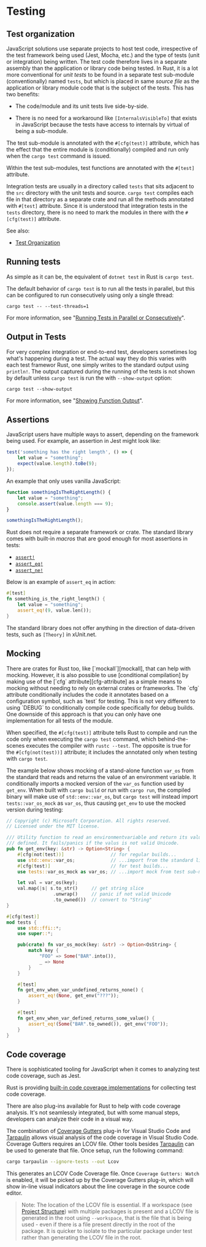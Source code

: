 # Testing

## Test organization

JavaScript solutions use separate projects to host test code, irrespective of the test framework being used (Jest, Mocha, etc.) and the type of tests (unit or integration) being written. The test code therefore lives in a separate assembly than the application or library code being tested. In Rust, it is a lot more conventional for _unit tests_ to be found in a separate test sub-module (conventionally) named `tests`, but which is placed in same _source file_ as the application or library module code that is the subject of the tests. This has two benefits:

- The code/module and its unit tests live side-by-side.

- There is no need for a workaround like `[InternalsVisibleTo]` that exists in JavaScript because the tests have access to internals by virtual of being a sub-module.

The test sub-module is annotated with the `#[cfg(test)]` attribute, which has the effect that the entire module is (conditionally) compiled and run only when the `cargo test` command is issued. 

 Within the test sub-modules, test functions are annotated with the `#[test]` attribute.

 Integration tests are usually in a directory called `tests` that sits adjacent to the `src` directory with the unit tests and source. `cargo test` compiles each file in that directory as a separate crate and run all the methods annotated with `#[test]` attribute. Since it is understood that integration tests in the `tests` directory, there is no need to mark the modules in there with the `#[cfg(test)]` attribute.

See also:

- [Test Organization][test-org]

  [test-org]: https://doc.rust-lang.org/book/ch11-03-test-organization.html

## Running tests

As simple as it can be, the equivalent of `dotnet test` in Rust is `cargo test`.

The default behavior of `cargo test` is to run all the tests in parallel, but this can be configured to run consecutively using only a single thread:

    cargo test -- --test-threads=1

For more information, see "[Running Tests in Parallel or Consecutively][tests-exec]".

  [tests-exec]: https://doc.rust-lang.org/book/ch11-02-running-tests.html#running-tests-in-parallel-or-consecutively

## Output in Tests

For very complex integration or end-to-end test, developers sometimes log what's happening during a test. The actual way they do this varies with each test framewor Rust, one simply writes to the standard output using `println!`. The output captured during the running of the tests is not shown by default unless `cargo test` is run the with `--show-output` option:

    cargo test --show-output

For more information, see "[Showing Function Output][test-output]".

  [test-output]: https://doc.rust-lang.org/book/ch11-02-running-tests.html#showing-function-output

## Assertions
JavaScript users have multiple ways to assert, depending on the framework being used. For example, an assertion in Jest might look like:

```js
test('something has the right length', () => {
    let value = "something";
    expect(value.length).toBe(9);
});
```

An example that only uses vanilla JavaScript:

```js
function somethingIsTheRightLength() {
    let value = "something";
    console.assert(value.length === 9);
}

somethingIsTheRightLength();
```

Rust does not require a separate framework or crate. The standard library comes with built-in _macros_ that are good enough for most assertions in tests:

- [`assert!`][assert]
- [`assert_eq!`][assert_eq]
- [`assert_ne!`][assert_ne]

Below is an example of `assert_eq` in action:

```rust
#[test]
fn something_is_the_right_length() {
    let value = "something";
    assert_eq!(9, value.len());
}
```

The standard library does not offer anything in the direction of data-driven tests, such as `[Theory]` in xUnit.net.

  [assert]: https://doc.rust-lang.org/std/macro.assert.html
  [assert_eq]: https://doc.rust-lang.org/std/macro.assert_eq.html
  [assert_ne]: https://doc.rust-lang.org/std/macro.assert_ne.html

## Mocking

<!--When writing tests for a .NET application or library, there exist several frameworks, like Moq and NSubstitute, to mock out the dependencies of types.--> There are<!-- similar--> crates for Rust too, like [`mockall`][mockall], that can help with mocking. However, it is also possible to use [conditional compilation] by making use of the [`cfg` attribute][cfg-attribute] as a simple means to mocking without needing to rely on external crates or frameworks. The `cfg` attribute conditionally includes the code it annotates based on a configuration symbol, such as `test` for testing. This is not very different to using `DEBUG` to conditionally compile code specifically for debug builds. One downside of this approach is that you can only have one implementation for all tests of the module. 

When specified, the `#[cfg(test)]` attribute tells Rust to compile and run the code only when executing the `cargo test` command, which behind-the-scenes executes the compiler with `rustc --test`. The opposite is true for the `#[cfg(not(test))]` attribute; it includes the annotated only when testing with `cargo test`.

The example below shows mocking of a stand-alone function `var_os` from the standard that reads and returns the value of an environment variable. It conditionally imports a mocked version of the `var_os` function used by `get_env`. When built with `cargo build` or run with `cargo run`, the compiled binary will make use of `std::env::var_os`, but `cargo test` will instead import `tests::var_os_mock` as `var_os`, thus causing `get_env` to use the mocked version during testing:

```rust
// Copyright (c) Microsoft Corporation. All rights reserved.
// Licensed under the MIT license.

/// Utility function to read an environmentvariable and return its value If
/// defined. It fails/panics if the valus is not valid Unicode.
pub fn get_env(key: &str) -> Option<String> {
    #[cfg(not(test))]                 // for regular builds...
    use std::env::var_os;             // ...import from the standard library
    #[cfg(test)]                      // for test builds...
    use tests::var_os_mock as var_os; // ...import mock from test sub-module

    let val = var_os(key);
    val.map(|s| s.to_str()     // get string slice
                 .unwrap()     // panic if not valid Unicode
                 .to_owned())  // convert to "String"
}

#[cfg(test)]
mod tests {
    use std::ffi::*;
    use super::*;

    pub(crate) fn var_os_mock(key: &str) -> Option<OsString> {
        match key {
            "FOO" => Some("BAR".into()),
            _ => None
        }
    }

    #[test]
    fn get_env_when_var_undefined_returns_none() {
        assert_eq!(None, get_env("???"));
    }

    #[test]
    fn get_env_when_var_defined_returns_some_value() {
        assert_eq!(Some("BAR".to_owned()), get_env("FOO"));
    }
}
```

  [mockall]: https://docs.rs/mockall/latest/mockall/
  [conditional compilation]: ../conditional-compilation/index.md
  [cfg-attribute]: https://doc.rust-lang.org/reference/conditional-compilation.html#the-cfg-attribute

## Code coverage

There is sophisticated tooling for JavaScript when it comes to analyzing test code coverage, such as Jest.

Rust is providing [built-in code coverage implementations][built-in-cov] for collecting test code coverage.

There are also plug-ins available for Rust to help with code coverage analysis. It's not seamlessly integrated, but with some manual steps, developers can analyze their code in a visual way.

The combination of [Coverage Gutters][coverage.gutters] plug-in for Visual Studio Code and [Tarpaulin] allows visual analysis of the code coverage in Visual Studio Code. Coverage Gutters requires an LCOV file. Other tools besides [Tarpaulin] can be used to generate that file. 
Once setup, run the following command:

```bash
cargo tarpaulin --ignore-tests --out Lcov
```

This generates an LCOV Code Coverage file. Once `Coverage Gutters: Watch` is enabled, it will be picked up by the Coverage Gutters plug-in, which will show in-line visual indicators about the line coverage in the source code editor.

> Note: The location of the LCOV file is essential. If a workspace (see [Project Structure]) with multiple packages is present and a LCOV file is generated in the root using `--workspace`, that is the file that is being used - even if there is a file present directly in the root of the package. It is quicker to isolate to the particular package under test rather than generating the LCOV file in the root.

[coverage.gutters]: https://marketplace.visualstudio.com/items?itemName=ryanluker.vscode-coverage-gutters
[tarpaulin]: https://github.com/xd009642/tarpaulin
[built-in-cov]: https://doc.rust-lang.org/stable/rustc/instrument-coverage.html#test-coverage
[project structure]: ../project-structure/index.md
